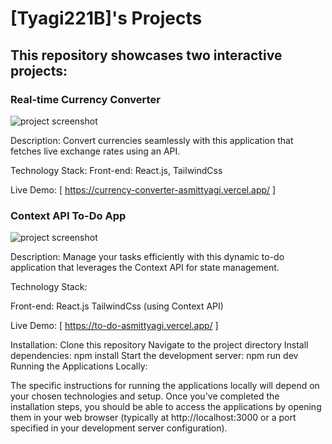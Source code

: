 #  [Tyagi221B]'s Projects

## This repository showcases two interactive projects:

### Real-time Currency Converter
![project screenshot](https://res.cloudinary.com/tubenest/image/upload/v1714056014/udouo0zhm18hg3jgn2pm.png)



Description: Convert currencies seamlessly with this application that fetches live exchange rates using an API.

Technology Stack:
Front-end: React.js, TailwindCss 

Live Demo: [ https://currency-converter-asmittyagi.vercel.app/ ]

### Context API To-Do App
![project screenshot](https://res.cloudinary.com/tubenest/image/upload/v1714056190/h8kpyveneclx4k36babb.png)


Description: Manage your tasks efficiently with this dynamic to-do application that leverages the Context API for state management.

Technology Stack:

Front-end: React.js TailwindCss (using Context API)

Live Demo: [ https://to-do-asmittyagi.vercel.app/ ] 

Installation:
Clone this repository
Navigate to the project directory
Install dependencies: npm install
Start the development server: npm run dev
Running the Applications Locally:

The specific instructions for running the applications locally will depend on your chosen technologies and setup. Once you've completed the installation steps, you should be able to access the applications by opening them in your web browser (typically at http://localhost:3000 or a port specified in your development server configuration).
